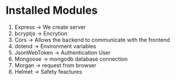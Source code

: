 # Installed Modules

1. Express -> We create server
2. bcryptjs -> Encrytion
3. Cors -> Allows the backend to communicate with the frontend
4. dotend -> Environment variables
5. JsonWebToken -> Authentication User
6. Mongoose -> mongodb database connection
7. Morgan -> request from browser
8. Helmet -> Safety feactures

#
